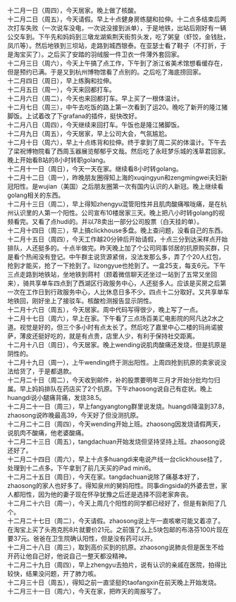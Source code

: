 十二月一日（周四），今天居家。晚上做了核酸。</br>
十二月二日（周五），今天请假。早上十点健身房练腿和拉伸。十二点多结束后两次打车失败（一次说车没电，一次说没接到派单），于是地铁，出站后刚好有一辆公交车到。下午先和妈妈到三墩龙湖紫荆天街剪头发，吃了粥皇（虾饺，金钱肚，凤爪等）。然后地铁到三坝站，走路到城西银泰。在亚瑟士看了鞋子（不打折，于是淘宝买了）。之后买了安踏的羽绒服一件卫衣一件薄外套回家。</br>
十二月三日（周六），今天上午搞了点工作，下午到了浙江省美术馆想看缓存在，但是预约已满。于是又到杭州博物馆看了点别的。之后吃了海底捞回家。</br>
十二月四日（周日），早上练胸和拉伸。</br>
十二月五日（周一），今天来回都打车。</br>
十二月六日（周二），今天也来回都打车。早上买了一根体温计。</br>
十二月七日（周三），中午去吃饭的路上第一次看到了运20。晚吃了新开的隆江猪脚饭。上试着改了下grafana的插件，挺快改好。</br>
十二月八日（周四），今天继续来回打车。午饭也是隆江猪脚饭。</br>
十二月九日（周五），今天居家，早上公司大会，气氛尴尬。</br>
十二月十日（周六），早上十点练背和拉伸。终于拿到了周二买的体温计。下午去了梁祝博物院看了西周玉器展览郁郁乎文哉。然后吃了永旺梦乐城的浅草君回家。晚上开始看B站的8小时转职golang。</br>
十二月十一日（周日），今天一天在家。继续看8小时转golang。</br>
十二月十二日（周一），昨晚朋友圈得知上海的xuqingyun和zengmingwei夫妇新冠阳性。是wujian（美国）之后朋友圈第一次有国内认识的人新冠。晚上继续看golang相关的东西。</br>
十二月十三日（周二），早上得知zhengyu混管阳性并且肌肉酸痛喉咙痛，是在杭州认识里的人第一个阳性。公司宣布10楼居家三天。晚上把八小时转golang的视频看完。又看了点hudi的。并以78卖出一部分公司股票（白天挂的单）。</br>
十二月十四日（周三），早上搞clickhouse多盘。晚上查问题，没看自己的东西。</br>
十二月十五日（周四），今天工作越20分钟后开始请假，十点三分到达采样点开始排队，人还挺多的。十点半做完。昨天晚上加了个公司同事邻居的抗原购买群，只是看个热闹没有登记。中午群主说货源紧俏，没法发那么多，弄了个20人红包，抢到才能买，抢了一下抢到了。lizongyue也抢到了。一盒25支，每支6元。下午三点走路到地铁站，坐地铁到蒋村（顾着微信聊天还坐过一站到了五常又坐回来），骑共享单车四点到了西湖区行政服务中心，人还挺多人。应该是买房之后第一次在工作日到行政服务中心，人比休息日多不少。四点十二分取好。又共享单车地铁回，刚好坐上了接驳车。核酸检测报告显示阴性。</br>
十二月十六日（周五），今天居家。周中代码写得很少，晚上写了一点。</br>
十二月十七日（周六），早上在家。下午看了三点场百美汇电影院的阿凡达2水之道。视觉是好的，但三个多小时有点太长了。然后吃了嘉里中心二楼的玛尚诺披萨，薄皮还挺好吃的，就是有点贵，店里人少，有利于保持社交距离。</br>
十二月十八日（周日），今天居家。晚上wending说肌肉酸痛还发烧，但是抗原是阴性的。</br>
十二月十九日（周一），上午wending终于测出阳性。上周四抢到抗原的卖家说没法给货了，于是都退款。</br>
十二月二十日（周二），今天收到邮件，补的股票要明年三月才开始分批均匀归属。早上妈妈排队在药店买了2个抗原。下午zhaosong说自己有症状。晚上huangdi说小腿痛背痛，发烧38.5。</br>
十二月二十一日（周三），早上fangyangtong群里说发烧。huangdi降温到37.8，zhaosong说昨晚最高39，今天好了但没测抗原。</br>
十二月二十二日（周四），今天wending开始上班。zhaosong因发烧请假两天，说肌肉不酸痛，他老婆酸痛。</br>
十二月二十三日（周五），tangdachuan开始发烧但坚持坚持上班。zhaosong说还好了。</br>
十二月二十四日（周六），早上十点多huangdi来电说产线一台clickhouse挂了，处理到十二点多。下午拿到了前几天买的iPad mini6。</br>
十二月二十五日（周日），今天在家。tangdachuan说除了痛基本好了，zhaosong的家人也好多了。得知泉州的舅妈阳性。同事dingsida的外婆去世，家人都阳性，因为他的妻子现在怀孕犹豫之后还是选择不回老家奔丧。</br>
十二月二十六日（周一），今天上周几个阳性的同学都已经好了，但是有新阳了几个。</br>
十二月二十七日（周二），今天请假。zhaosong说上午一直咳嗽可能又着凉了。在淘宝上买了头孢克肟8片就要价21元。之前饿了么上5块包邮的布洛芬100片现在要37元。爸爸在卫生院确认阳性，但是没有药可以开。</br>
十二月二十八日（周三），取到高价买到的抗原。zhaosong说肺炎但是医生不给开药让他自己好，他说自己一整天都没精神。</br>
十二月二十九日（周四），早上zhengyu去拍片，说有认识的亲戚在医院，拍得比较快，结果没问题，开了肺力咳。</br>
十二月三十日（周五），得知之前一直坚挺的taofangxin在前天晚上开始发烧。</br>
十二月三十一日（周六），今天在家，把昨天的周报写了。</br>
